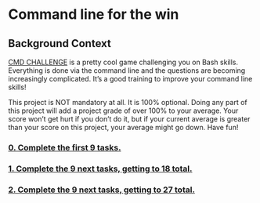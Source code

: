 #   Command line for the win
##  Background Context

[CMD CHALLENGE](https://cmdchallenge.com/) is a pretty cool game challenging you on Bash skills. Everything is done via the command line and the questions are becoming increasingly complicated. It’s a good training to improve your command line skills!

This project is NOT mandatory at all. It is 100% optional. Doing any part of this project will add a project grade of over 100% to your average. Your score won’t get hurt if you don’t do it, but if your current average is greater than your score on this project, your average might go down. Have fun!

### [0.  Complete the first 9 tasks.](./0-first_9_tasks.jpg)
### [1.  Complete the 9 next tasks, getting to 18 total.](./1-next_9_tasks.jpg)
### [2.  Complete the 9 next tasks, getting to 27 total.](./2-next_9_tasks.jpg)